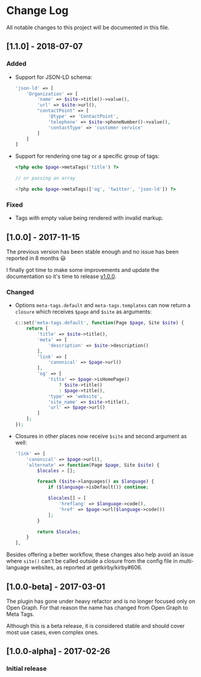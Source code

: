 # Change Log
All notable changes to this project will be documented in this file.

## [1.1.0] - 2018-07-07
### Added
- Support for JSON-LD schema:

    ```php
    'json-ld' => [
        'Organization' => [
            'name' => $site->title()->value(),
            'url' => $site->url(),
            "contactPoint" => [
                '@type' => 'ContactPoint',
                'telephone' => $site->phoneNumber()->value(),
                'contactType' => 'customer service'
            ]
        ]
    ]
    ```

- Support for rendering one tag or a specific group of tags:

    ```php
    <?php echo $page->metaTags('title') ?>

    // or passing an array

    <?php echo $page->metaTags(['og', 'twitter', 'json-ld']) ?>
    ```

### Fixed
- Tags with empty value being rendered with invalid markup.

## [1.0.0] - 2017-11-15
The previous version has been stable enough and no issue has been reported in 8 months :smiley:

I finally got time to make some improvements and update the documentation so it's time to release [v1.0.0](https://github.com/pedroborges/kirby-meta-tags/tree/v1.0.0).

### Changed
- Options `meta-tags.default` and `meta-tags.templates` can now return a `closure` which receives `$page` and `$site` as arguments:

    ```php
    c::set('meta-tags.default', function(Page $page, Site $site) {
        return [
            'title' => $site->title(),
            'meta' => [
                'description' => $site->description()
            ],
            'link' => [
                'canonical' => $page->url()
            ],
            'og' => [
                'title' => $page->isHomePage()
                    ? $site->title()
                    : $page->title(),
                'type' => 'website',
                'site_name' => $site->title(),
                'url' => $page->url()
            ]
        ];
    });
    ```

- Closures in other places now receive `$site` and second argument as well:

    ```php
    'link' => [
        'canonical' => $page->url(),
        'alternate' => function(Page $page, Site $site) {
            $locales = [];

            foreach ($site->languages() as $language) {
                if ($language->isDefault()) continue;

                $locales[] = [
                    'hreflang' => $language->code(),
                    'href' => $page->url($language->code())
                ];
            }

            return $locales;
        }
    ],
    ```

Besides offering a better workflow, these changes also help avoid an issue where `site()` can't be called outside a closure from the config file in multi-language websites, as reported at getkirby/kirby#606.

## [1.0.0-beta] - 2017-03-01
The plugin has gone under heavy refactor and is no longer focused only on Open Graph. For that reason the name has changed from Open Graph to Meta Tags.

Although this is a beta release, it is considered stable and should cover most use cases, even complex ones.

## [1.0.0-alpha] - 2017-02-26
### Initial release
